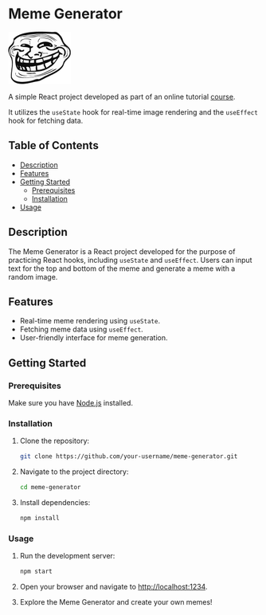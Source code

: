 # Meme Generator

![Project Image](/images/troll-face.png)

A simple React project developed as part of an online tutorial [course](https://scrimba.com/learn/learnreact/section-intro-figma-file-coeca4c67b87cf73d3fb64da5).

It utilizes the `useState` hook for real-time image rendering and the `useEffect` hook for fetching data.

## Table of Contents

- [Description](#description)
- [Features](#features)
- [Getting Started](#getting-started)
  - [Prerequisites](#prerequisites)
  - [Installation](#installation)
- [Usage](#usage)

## Description

The Meme Generator is a React project developed for the purpose of practicing React hooks, including `useState` and `useEffect`. Users can input text for the top and bottom of the meme and generate a meme with a random image.

## Features

- Real-time meme rendering using `useState`.
- Fetching meme data using `useEffect`.
- User-friendly interface for meme generation.

## Getting Started

### Prerequisites

Make sure you have [Node.js](https://nodejs.org/) installed.

### Installation

1. Clone the repository:

   ```bash
   git clone https://github.com/your-username/meme-generator.git

2. Navigate to the project directory:

   ```bash
   cd meme-generator

3. Install dependencies:

   ```bash
   npm install

### Usage

1. Run the development server:

   ```bash
   npm start

2. Open your browser and navigate to [http://localhost:1234](http://localhost:1234).

3. Explore the Meme Generator and create your own memes!
